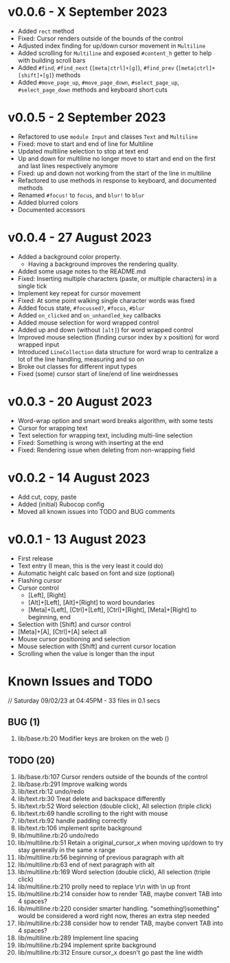 # v0.0.6 - X September 2023

* Added `rect` method
* Fixed: Cursor renders outside of the bounds of the control
* Adjusted index finding for up/down cursor movement in `Multiline`
* Added scrolling for `Multiline` and exposed `#content_h` getter to help with building scroll bars
* Added `#find`, `#find_next` (`[meta|ctrl]+[g]`), `#find_prev` (`[meta|ctrl]+[shift]+[g]`) methods
* Added `#move_page_up`, `#move_page_down`, `#select_page_up`, `#select_page_down` methods and keyboard short cuts


# v0.0.5 - 2 September 2023

* Refactored to use `module Input` and classes `Text` and `Multiline`
* Fixed: move to start and end of line for Multiline
* Updated multiline selection to stop at text end
* Up and down for multiline no longer move to start and end on the first and last lines respectively anymore
* Fixed: up and down not working from the start of the line in multiline
* Refactored to use methods in response to keyboard, and documented methods
* Renamed `#focus!` to `focus`, and `blur!` to `blur`
* Added blurred colors
* Documented accessors

# v0.0.4 - 27 August 2023

* Added a background color property.
  * Having a background improves the rendering quality.
* Added some usage notes to the README.md
* Fixed: Inserting multiple characters (paste, or multiple characters) in a single tick
* Implement key repeat for cursor movement
* Fixed: At some point walking single character words was fixed
* Added focus state, `#focussed?`, `#focus`, `#blur`
* Added `on_clicked` and `on_unhandled_key` callbacks
* Added mouse selection for word wrapped control
* Added up and down (without `[alt]`) for word wrapped control
* Improved mouse selection (finding cursor index by x position) for word wrapped input
* Introduced `LineCollection` data structure for word wrap to centralize a lot of the line handling, measuring and so on
* Broke out classes for different input types
* Fixed (some) cursor start of line/end of line weirdnesses

# v0.0.3 - 20 August 2023

* Word-wrap option and smart word breaks algorithm, with some tests
* Cursor for wrapping text
* Text selection for wrapping text, including multi-line selection
* Fixed: Something is wrong with inserting at the end
* Fixed: Rendering issue when deleting from non-wrapping field

# v0.0.2 - 14 August 2023

* Add cut, copy, paste
* Added (initial) Rubocop config
* Moved all known issues into TODO and BUG comments

# v0.0.1 - 13 August 2023

* First release
* Text entry (I mean, this is the very least it could do)
* Automatic height calc based on font and size (optional)
* Flashing cursor
* Cursor control
  * [Left], [Right]
  * [Alt]+[Left], [Alt]+[Right] to word boundaries
  * [Meta]+[Left], [Ctrl]+[Left], [Ctrl]+[Right], [Meta]+[Right] to beginning, end
* Selection with [Shift] and cursor control
* [Meta]+[A], [Ctrl]+[A] select all
* Mouse cursor positioning and selection
* Mouse selection with [Shift] and current cursor location
* Scrolling when the value is longer than the input

# Known Issues and TODO

// Saturday 09/02/23 at 04:45PM - 33 files in 0.1 secs

## BUG (1)
1. lib/base.rb:20         Modifier keys are broken on the web ()

## TODO (20)
1. lib/base.rb:107        Cursor renders outside of the bounds of the control
2. lib/base.rb:291        Improve walking words
3. lib/text.rb:12         undo/redo
4. lib/text.rb:30         Treat delete and backspace differently
5. lib/text.rb:52         Word selection (double click), All selection (triple click)
6. lib/text.rb:69         handle scrolling to the right with mouse
7. lib/text.rb:92         handle padding correctly
8. lib/text.rb:106        implement sprite background
9. lib/multiline.rb:20    undo/redo
10. lib/multiline.rb:51   Retain a original_cursor_x when moving up/down to try stay generally in the same x range
11. lib/multiline.rb:56   beginning of previous paragraph with alt
12. lib/multiline.rb:63   end of next paragraph with alt
13. lib/multiline.rb:169  Word selection (double click), All selection (triple click)
14. lib/multiline.rb:210  prolly need to replace \r\n with \n up front
15. lib/multiline.rb:214  consider how to render TAB, maybe convert TAB into 4 spaces?
16. lib/multiline.rb:220  consider smarter handling. "something!)something" would be considered a word right now, theres an extra step needed
17. lib/multiline.rb:238  consider how to render TAB, maybe convert TAB into 4 spaces?
18. lib/multiline.rb:289  Implement line spacing
19. lib/multiline.rb:294  implement sprite background
20. lib/multiline.rb:312  Ensure cursor_x doesn't go past the line width
